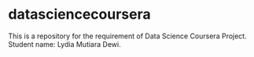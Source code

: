 # datasciencecoursera
This is a repository for the requirement of Data Science Coursera Project. Student name: Lydia Mutiara Dewi.
